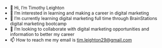- 👋 Hi, I’m Timothy Leighton
- 👀 I’m interested in learning and making a career in digital marketing
- 🌱 I’m currently learning digital marketing full time through BrainStations digital marketing bootcamp
- 💞️ I’m looking to collaborate with digital marketing opportunities and information to better my career
- 📫 How to reach me my email is tim.leighton29@gmail.com

<!---
timleighton29/timleighton29 is a ✨ special ✨ repository because its `README.md` (this file) appears on your GitHub profile.
You can click the Preview link to take a look at your changes.
--->
